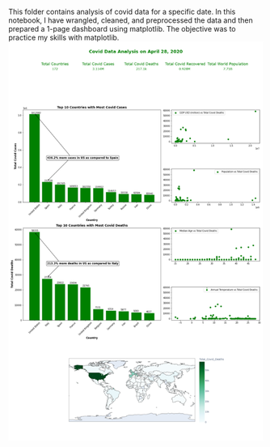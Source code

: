 This folder contains analysis of covid data for a specific date. In this notebook, I have wrangled, cleaned, and preprocessed the data and then prepared a 1-page dashboard using matplotlib. The objective was to practice my skills with matplotlib.
![Covid.png](covid.png)
